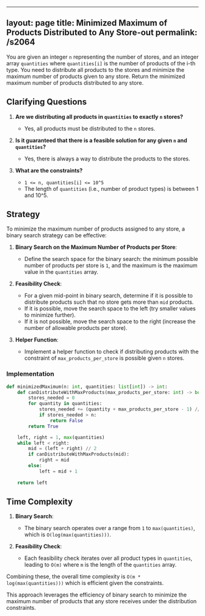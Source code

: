 
---
layout: page
title:  Minimized Maximum of Products Distributed to Any Store-out
permalink: /s2064
---

You are given an integer `n` representing the number of stores, and an integer array `quantities` where `quantities[i]` is the number of products of the i-th type. You need to distribute all products to the stores and minimize the maximum number of products given to any store. Return the minimized maximum number of products distributed to any store.

## Clarifying Questions

1. **Are we distributing all products in `quantities` to exactly `n` stores?**
   - Yes, all products must be distributed to the `n` stores.

2. **Is it guaranteed that there is a feasible solution for any given `n` and `quantities`?**
   - Yes, there is always a way to distribute the products to the stores.

3. **What are the constraints?**
   - `1 <= n, quantities[i] <= 10^5`
   - The length of `quantities` (i.e., number of product types) is between 1 and 10^5.

## Strategy

To minimize the maximum number of products assigned to any store, a binary search strategy can be effective:

1. **Binary Search on the Maximum Number of Products per Store**: 
   - Define the search space for the binary search: the minimum possible number of products per store is `1`, and the maximum is the maximum value in the `quantities` array.
   
2. **Feasibility Check**:
   - For a given mid-point in binary search, determine if it is possible to distribute products such that no store gets more than `mid` products.
   - If it is possible, move the search space to the left (try smaller values to minimize further).
   - If it is not possible, move the search space to the right (increase the number of allowable products per store).

3. **Helper Function**:
   - Implement a helper function to check if distributing products with the constraint of `max_products_per_store` is possible given `n` stores.

### Implementation

```python
def minimizedMaximum(n: int, quantities: list[int]) -> int:
    def canDistributeWithMaxProducts(max_products_per_store: int) -> bool:
        stores_needed = 0
        for quantity in quantities:
            stores_needed += (quantity + max_products_per_store - 1) // max_products_per_store
            if stores_needed > n:
                return False
        return True

    left, right = 1, max(quantities)
    while left < right:
        mid = (left + right) // 2
        if canDistributeWithMaxProducts(mid):
            right = mid
        else:
            left = mid + 1
            
    return left
```

## Time Complexity

1. **Binary Search**:
   - The binary search operates over a range from `1` to `max(quantities)`, which is `O(log(max(quantities)))`.

2. **Feasibility Check**:
   - Each feasibility check iterates over all product types in `quantities`, leading to `O(m)` where `m` is the length of the `quantities` array.
   
Combining these, the overall time complexity is `O(m * log(max(quantities)))` which is efficient given the constraints.

This approach leverages the efficiency of binary search to minimize the maximum number of products that any store receives under the distribution constraints.